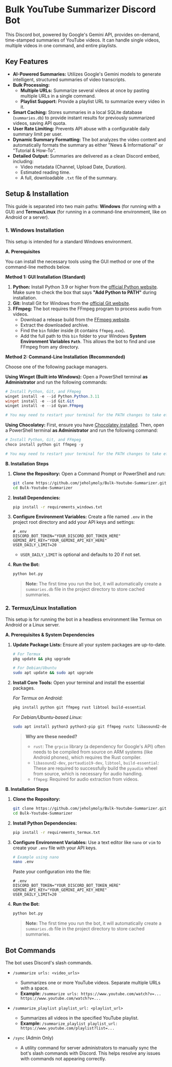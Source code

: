 # Bulk YouTube Summarizer Discord Bot

This Discord bot, powered by Google's Gemini API, provides on-demand, time-stamped summaries of YouTube videos. It can handle single videos, multiple videos in one command, and entire playlists.

## Key Features

- **AI-Powered Summaries:** Utilizes Google's Gemini models to generate intelligent, structured summaries of video transcripts.
- **Bulk Processing:**
    - **Multiple URLs:** Summarize several videos at once by pasting multiple URLs in a single command.
    - **Playlist Support:** Provide a playlist URL to summarize every video in it.
- **Smart Caching:** Stores summaries in a local SQLite database (`summaries.db`) to provide instant results for previously summarized videos, saving API quota.
- **User Rate Limiting:** Prevents API abuse with a configurable daily summary limit per user.
- **Dynamic Summary Formatting:** The bot analyzes the video content and automatically formats the summary as either "News & Informational" or "Tutorial & How-To".
- **Detailed Output:** Summaries are delivered as a clean Discord embed, including:
    - Video metadata (Channel, Upload Date, Duration).
    - Estimated reading time.
    - A full, downloadable `.txt` file of the summary.

## Setup & Installation

This guide is separated into two main paths: **Windows** (for running with a GUI) and **Termux/Linux** (for running in a command-line environment, like on Android or a server).

### 1. Windows Installation

This setup is intended for a standard Windows environment.

**A. Prerequisites**

You can install the necessary tools using the GUI method or one of the command-line methods below.

**Method 1: GUI Installation (Standard)**
1.  **Python:** Install Python 3.9 or higher from the [official Python website](https://www.python.org/downloads/). Make sure to check the box that says **"Add Python to PATH"** during installation.
2.  **Git:** Install Git for Windows from the [official Git website](https://git-scm.com/download/win).
3.  **FFmpeg:** The bot requires the FFmpeg program to process audio from videos.
    *   Download a release build from the [FFmpeg website](https://www.gyan.dev/ffmpeg/builds/).
    *   Extract the downloaded archive.
    *   Find the `bin` folder inside (it contains `ffmpeg.exe`).
    *   Add the full path to this `bin` folder to your Windows **System Environment Variables `Path`**. This allows the bot to find and use FFmpeg from any directory.

**Method 2: Command-Line Installation (Recommended)**

Choose one of the following package managers.

**Using Winget (Built into Windows):**
Open a PowerShell terminal **as Administrator** and run the following commands:
```powershell
# Install Python, Git, and FFmpeg
winget install -e --id Python.Python.3.11
winget install -e --id Git.Git
winget install -e --id Gyan.FFmpeg

# You may need to restart your terminal for the PATH changes to take effect.
```

**Using Chocolatey:**
First, ensure you have [Chocolatey installed](https://chocolatey.org/install). Then, open a PowerShell terminal **as Administrator** and run the following command:
```powershell
# Install Python, Git, and FFmpeg
choco install python git ffmpeg -y

# You may need to restart your terminal for the PATH changes to take effect.
```

**B. Installation Steps**

1.  **Clone the Repository:** Open a Command Prompt or PowerShell and run:
    ```bash
    git clone https://github.com/jeholymoly/Bulk-Youtube-Summarizer.git
    cd Bulk-Youtube-Summarizer
    ```

2.  **Install Dependencies:**
    ```bash
    pip install -r requirements_windows.txt
    ```

3.  **Configure Environment Variables:** Create a file named `.env` in the project root directory and add your API keys and settings:
    ```env
    # .env
    DISCORD_BOT_TOKEN="YOUR_DISCORD_BOT_TOKEN_HERE"
    GEMINI_API_KEY="YOUR_GEMINI_API_KEY_HERE"
    USER_DAILY_LIMIT=20
    ```
    - `USER_DAILY_LIMIT` is optional and defaults to 20 if not set.

4.  **Run the Bot:**
    ```bash
    python bot.py
    ```
    > **Note:** The first time you run the bot, it will automatically create a `summaries.db` file in the project directory to store cached summaries.

### 2. Termux/Linux Installation

This setup is for running the bot in a headless environment like Termux on Android or a Linux server.

**A. Prerequisites & System Dependencies**

1.  **Update Package Lists:** Ensure all your system packages are up-to-date.
    ```bash
    # For Termux
    pkg update && pkg upgrade
    
    # For Debian/Ubuntu
    sudo apt update && sudo apt upgrade
    ```

2.  **Install Core Tools:** Open your terminal and install the essential packages.
    
    *For Termux on Android:*
    ```bash
    pkg install python git ffmpeg rust libtool build-essential
    ```
    
    *For Debian/Ubuntu-based Linux:*
    ```bash
    sudo apt install python3 python3-pip git ffmpeg rustc libasound2-dev portaudio19-dev
    ```

    > **Why are these needed?**
    > - `rust`: The `grpcio` library (a dependency for Google's API) often needs to be compiled from source on ARM systems (like Android phones), which requires the Rust compiler.
    > - `libasound2-dev`, `portaudio19-dev`, `libtool`, `build-essential`: These are required to successfully build the `pyaudio` wheel from source, which is necessary for audio handling.
    > - `ffmpeg`: Required for audio extraction from videos.

**B. Installation Steps**

1.  **Clone the Repository:**
    ```bash
    git clone https://github.com/jeholymoly/Bulk-Youtube-Summarizer.git
    cd Bulk-Youtube-Summarizer
    ```

2.  **Install Python Dependencies:**
    ```bash
    pip install -r requirements_termux.txt
    ```

3.  **Configure Environment Variables:** Use a text editor like `nano` or `vim` to create your `.env` file with your API keys.
    ```bash
    # Example using nano
    nano .env
    ```
    Paste your configuration into the file:
    ```env
    # .env
    DISCORD_BOT_TOKEN="YOUR_DISCORD_BOT_TOKEN_HERE"
    GEMINI_API_KEY="YOUR_GEMINI_API_KEY_HERE"
    USER_DAILY_LIMIT=20
    ```

4.  **Run the Bot:**
    ```bash
    python bot.py
    ```
    > **Note:** The first time you run the bot, it will automatically create a `summaries.db` file in the project directory to store cached summaries.

## Bot Commands

The bot uses Discord's slash commands.

- `/summarize urls: <video_urls>`
  - Summarizes one or more YouTube videos. Separate multiple URLs with a space.
  - **Example:** `/summarize urls: https://www.youtube.com/watch?v=... https://www.youtube.com/watch?v=...`

- `/summarize_playlist playlist_url: <playlist_url>`
  - Summarizes all videos in the specified YouTube playlist.
  - **Example:** `/summarize_playlist playlist_url: https://www.youtube.com/playlist?list=...`

- `/sync` (Admin Only)
  - A utility command for server administrators to manually sync the bot's slash commands with Discord. This helps resolve any issues with commands not appearing correctly.
